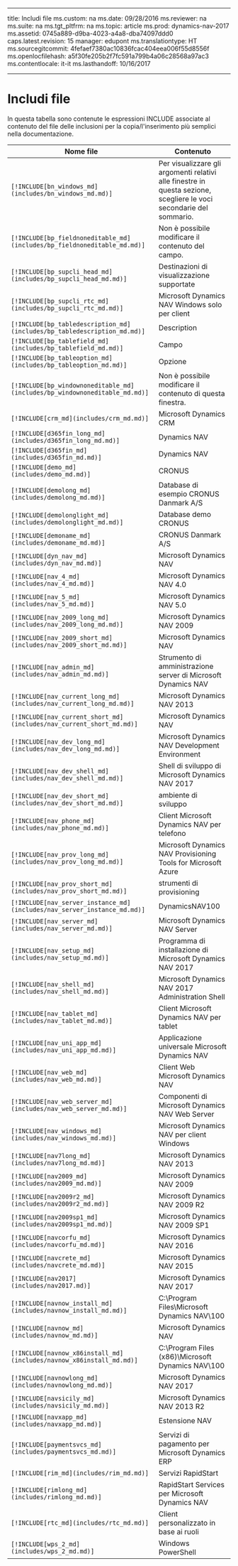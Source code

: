 
---
title: Includi file
ms.custom: na
ms.date: 09/28/2016
ms.reviewer: na
ms.suite: na
ms.tgt_pltfrm: na
ms.topic: article
ms.prod: dynamics-nav-2017
ms.assetid: 0745a889-d9ba-4023-a4a8-dba74097ddd0
caps.latest.revision: 15
manager: edupont
ms.translationtype: HT
ms.sourcegitcommit: 4fefaef7380ac10836fcac404eea006f55d8556f
ms.openlocfilehash: a5f30fe205b2f7fc591a799b4a06c28568a97ac3
ms.contentlocale: it-it
ms.lasthandoff: 10/16/2017

---

# <a name="include-files"></a>Includi file

In questa tabella sono contenute le espressioni INCLUDE associate al contenuto del file delle inclusioni per la copia/l'inserimento più semplici nella documentazione.

|Nome file   |Contenuto  |
|------------|---------|
|`[!INCLUDE[bn_windows_md](includes/bn_windows_md.md)]`|Per visualizzare gli argomenti relativi alle finestre in questa sezione, scegliere le voci secondarie del sommario.|
|`[!INCLUDE[bp_fieldnoneditable_md](includes/bp_fieldnoneditable_md.md)]`|Non è possibile modificare il contenuto del campo.|
|`[!INCLUDE[bp_supcli_head_md](includes/bp_supcli_head_md.md)]`|Destinazioni di visualizzazione supportate|
|`[!INCLUDE[bp_supcli_rtc_md](includes/bp_supcli_rtc_md.md)]`|Microsoft Dynamics NAV Windows solo per client|
|`[!INCLUDE[bp_tabledescription_md](includes/bp_tabledescription_md.md)]`|Description| 
|`[!INCLUDE[bp_tablefield_md](includes/bp_tablefield_md.md)]`|Campo|
|`[!INCLUDE[bp_tableoption_md](includes/bp_tableoption_md.md)]`|Opzione|
|`[!INCLUDE[bp_windownoneditable_md](includes/bp_windownoneditable_md.md)]`|Non è possibile modificare il contenuto di questa finestra.|
|`[!INCLUDE[crm_md](includes/crm_md.md)]`|Microsoft Dynamics CRM|
|`[!INCLUDE[d365fin_long_md](includes/d365fin_long_md.md)]`|Dynamics NAV|
|`[!INCLUDE[d365fin_md](includes/d365fin_md.md)]`|Dynamics NAV|
|`[!INCLUDE[demo_md](includes/demo_md.md)]`|CRONUS|
|`[!INCLUDE[demolong_md](includes/demolong_md.md)]`|Database di esempio CRONUS Danmark A/S|
|`[!INCLUDE[demolonglight_md](includes/demolonglight_md.md)]`|Database demo CRONUS|
|`[!INCLUDE[demoname_md](includes/demoname_md.md)]`|CRONUS Danmark A/S|
|`[!INCLUDE[dyn_nav_md](includes/dyn_nav_md.md)]`|Microsoft Dynamics NAV|
|`[!INCLUDE[nav_4_md](includes/nav_4_md.md)]`|Microsoft Dynamics NAV 4.0|
|`[!INCLUDE[nav_5_md](includes/nav_5_md.md)]`|Microsoft Dynamics NAV 5.0|
|`[!INCLUDE[nav_2009_long_md](includes/nav_2009_long_md.md)]`|Microsoft Dynamics NAV 2009|
|`[!INCLUDE[nav_2009_short_md](includes/nav_2009_short_md.md)]`|Microsoft Dynamics NAV|
|`[!INCLUDE[nav_admin_md](includes/nav_admin_md.md)]`|Strumento di amministrazione server di Microsoft Dynamics NAV|
|`[!INCLUDE[nav_current_long_md](includes/nav_current_long_md.md)]`|Microsoft Dynamics NAV 2013|
|`[!INCLUDE[nav_current_short_md](includes/nav_current_short_md.md)]`|Microsoft Dynamics NAV|
|`[!INCLUDE[nav_dev_long_md](includes/nav_dev_long_md.md)]`|Microsoft Dynamics NAV Development Environment|
|`[!INCLUDE[nav_dev_shell_md](includes/nav_dev_shell_md.md)]`|Shell di sviluppo di Microsoft Dynamics NAV 2017|
|`[!INCLUDE[nav_dev_short_md](includes/nav_dev_short_md.md)]`|ambiente di sviluppo|
|`[!INCLUDE[nav_phone_md](includes/nav_phone_md.md)]`|Client Microsoft Dynamics NAV per telefono|
|`[!INCLUDE[nav_prov_long_md](includes/nav_prov_long_md.md)]`|Microsoft Dynamics NAV Provisioning Tools for Microsoft Azure|
|`[!INCLUDE[nav_prov_short_md](includes/nav_prov_short_md.md)]`|strumenti di provisioning|
|`[!INCLUDE[nav_server_instance_md](includes/nav_server_instance_md.md)]`|DynamicsNAV100|
|`[!INCLUDE[nav_server_md](includes/nav_server_md.md)]`|Microsoft Dynamics NAV Server|
|`[!INCLUDE[nav_setup_md](includes/nav_setup_md.md)]`|Programma di installazione di Microsoft Dynamics NAV 2017|
|`[!INCLUDE[nav_shell_md](includes/nav_shell_md.md)]`|Microsoft Dynamics NAV 2017 Administration Shell|
|`[!INCLUDE[nav_tablet_md](includes/nav_tablet_md.md)]`|Client Microsoft Dynamics NAV per tablet|
|`[!INCLUDE[nav_uni_app_md](includes/nav_uni_app_md.md)]`|Applicazione universale Microsoft Dynamics NAV|
|`[!INCLUDE[nav_web_md](includes/nav_web_md.md)]`|Client Web Microsoft Dynamics NAV|
|`[!INCLUDE[nav_web_server_md](includes/nav_web_server_md.md)]`|Componenti di Microsoft Dynamics NAV Web Server|
|`[!INCLUDE[nav_windows_md](includes/nav_windows_md.md)]`|Microsoft Dynamics NAV per client Windows|
|`[!INCLUDE[nav7long_md](includes/nav7long_md.md)]`|Microsoft Dynamics NAV 2013|
|`[!INCLUDE[nav2009_md](includes/nav2009_md.md)]`|Microsoft Dynamics NAV 2009|
|`[!INCLUDE[nav2009r2_md](includes/nav2009r2_md.md)]`|Microsoft Dynamics NAV 2009 R2|
|`[!INCLUDE[nav2009sp1_md](includes/nav2009sp1_md.md)]`|Microsoft Dynamics NAV 2009 SP1|
|`[!INCLUDE[navcorfu_md](includes/navcorfu_md.md)]`|Microsoft Dynamics NAV 2016|
|`[!INCLUDE[navcrete_md](includes/navcrete_md.md)]`|Microsoft Dynamics NAV 2015|
|`[!INCLUDE[nav2017](includes/nav2017.md)]`|Microsoft Dynamics NAV 2017|
|`[!INCLUDE[navnow_install_md](includes/navnow_install_md.md)]`|C:\\Program Files\\Microsoft Dynamics NAV\\100|
|`[!INCLUDE[navnow_md](includes/navnow_md.md)]`|Microsoft Dynamics NAV|
|`[!INCLUDE[navnow_x86install_md](includes/navnow_x86install_md.md)]`|C:\\Program Files \(x86\)\\Microsoft Dynamics NAV\\100|
|`[!INCLUDE[navnowlong_md](includes/navnowlong_md.md)]`|Microsoft Dynamics NAV 2017|
|`[!INCLUDE[navsicily_md](includes/navsicily_md.md)]`|Microsoft Dynamics NAV 2013 R2|
|`[!INCLUDE[navxapp_md](includes/navxapp_md.md)]`|Estensione NAV|
|`[!INCLUDE[paymentsvcs_md](includes/paymentsvcs_md.md)]`|Servizi di pagamento per Microsoft Dynamics ERP|
|`[!INCLUDE[rim_md](includes/rim_md.md)]`|Servizi RapidStart|
|`[!INCLUDE[rimlong_md](includes/rimlong_md.md)]`|RapidStart Services per Microsoft Dynamics NAV|
|`[!INCLUDE[rtc_md](includes/rtc_md.md)]`|Client personalizzato in base ai ruoli|
|`[!INCLUDE[wps_2_md](includes/wps_2_md.md)]`|Windows PowerShell|

